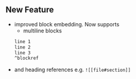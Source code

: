 ## New Feature
- improved block embedding. Now supports 
  - multiline blocks 
  ```markdown
  line 1
  line 2
  line 3 
  ^blockref
  ```
- and heading references e.g. `![[file#section]]`